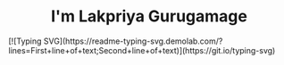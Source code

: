 <div align="center"><h1>I'm Lakpriya Gurugamage</h1></div>
[![Typing SVG](https://readme-typing-svg.demolab.com/?lines=First+line+of+text;Second+line+of+text)](https://git.io/typing-svg)
